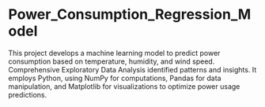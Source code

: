# Power_Consumption_Regression_Model
This project develops a machine learning model to predict power consumption based on temperature, humidity, and wind speed. Comprehensive Exploratory Data Analysis identified patterns and insights. It employs Python, using NumPy for computations, Pandas for data manipulation, and Matplotlib for visualizations to optimize power usage predictions.

